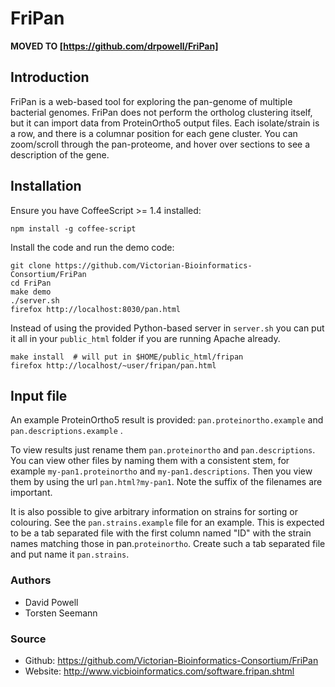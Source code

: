 # FriPan

**MOVED TO [https://github.com/drpowell/FriPan]**

## Introduction
FriPan is a web-based tool for exploring the pan-genome of multiple bacterial genomes. FriPan does not perform the ortholog clustering itself, but it can import data from ProteinOrtho5 output files. Each isolate/strain is a row, and there is a columnar position for each gene cluster. You can zoom/scroll through the pan-proteome, and hover over sections to see a description of the gene. 

## Installation

Ensure you have CoffeeScript >= 1.4 installed:

    npm install -g coffee-script

Install the code and run the demo code:

    git clone https://github.com/Victorian-Bioinformatics-Consortium/FriPan
    cd FriPan
    make demo
    ./server.sh
    firefox http://localhost:8030/pan.html

Instead of using the provided Python-based server in `server.sh` 
you can put it all in your `public_html` folder if you are running Apache already.

    make install  # will put in $HOME/public_html/fripan
    firefox http://localhost/~user/fripan/pan.html
    
## Input file
An example ProteinOrtho5 result is provided: `pan.proteinortho.example` and `pan.descriptions.example` .



To view results just rename them `pan.proteinortho` and `pan.descriptions`. You can view other files by naming them with a consistent stem, for example `my-pan1.proteinortho` and `my-pan1.descriptions`.  Then you view them by using the url `pan.html?my-pan1`.  Note the suffix of the filenames are important.

It is also possible to give arbitrary information on strains for sorting or colouring.  See the `pan.strains.example` file for an example.  This is expected to be a tab separated file with the first column named "ID" with the strain names matching those in pan.`proteinortho`.  Create such a tab separated file and put name it `pan.strains`.

### Authors
* David Powell
* Torsten Seemann

### Source
* Github: https://github.com/Victorian-Bioinformatics-Consortium/FriPan
* Website: http://www.vicbioinformatics.com/software.fripan.shtml

